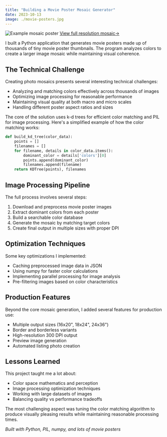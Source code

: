 ```yaml
---
title: "Building a Movie Poster Mosaic Generator"
date: 2023-10-13
image: ./movie-posters.jpg
---
```


<div class="flex flex-col items-center w-full my-8">
    <img 
        src="/posts/movie-posters/movie-posters.jpg" 
        alt="Example mosaic poster" 
        class="w-3/4 md:w-2/3 lg:w-1/2 h-auto rounded-lg shadow-lg mx-auto" 
    />
    <a 
        href="/posts/movie-posters/full-res.jpg" 
        class="mt-2 text-sm text-blue-300 hover:text-blue-400 italic"
        target="_blank" 
        rel="noopener noreferrer"
    >
        View full resolution mosaic→
    </a>
</div>

I built a Python application that generates movie posters made up of thousands of tiny movie poster thumbnails. The program analyzes colors to create a larger image mosaic while maintaining visual coherence.

## The Technical Challenge

Creating photo mosaics presents several interesting technical challenges:

- Analyzing and matching colors effectively across thousands of images
- Optimizing image processing for reasonable performance
- Maintaining visual quality at both macro and micro scales
- Handling different poster aspect ratios and sizes

The core of the solution uses k-d trees for efficient color matching and PIL for image processing. Here's a simplified example of how the color matching works:

```python
def build_kd_tree(color_data):
    points = []
    filenames = []
    for filename, details in color_data.items():
        dominant_color = details['colors'][0]
        points.append(dominant_color)
        filenames.append(filename)
    return KDTree(points), filenames
```

## Image Processing Pipeline

The full process involves several steps:

1. Download and preprocess movie poster images
2. Extract dominant colors from each poster
3. Build a searchable color database
4. Generate the mosaic by matching target colors
5. Create final output in multiple sizes with proper DPI

## Optimization Techniques

Some key optimizations I implemented:

- Caching preprocessed image data in JSON
- Using numpy for faster color calculations
- Implementing parallel processing for image analysis
- Pre-filtering images based on color characteristics

## Production Features

Beyond the core mosaic generation, I added several features for production use:

- Multiple output sizes (16x20", 18x24", 24x36")
- Border and borderless variants
- High-resolution 300 DPI output
- Preview image generation
- Automated listing photo creation

## Lessons Learned

This project taught me a lot about:

- Color space mathematics and perception
- Image processing optimization techniques
- Working with large datasets of images
- Balancing quality vs performance tradeoffs

The most challenging aspect was tuning the color matching algorithm to produce visually pleasing results while maintaining reasonable processing times.



*Built with Python, PIL, numpy, and lots of movie posters*
